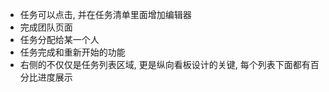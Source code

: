 * 任务可以点击, 并在任务清单里面增加编辑器
* 完成团队页面
* 任务分配给某一个人
* 任务完成和重新开始的功能
* 右侧的不仅仅是任务列表区域, 更是纵向看板设计的关键, 每个列表下面都有百分比进度展示
